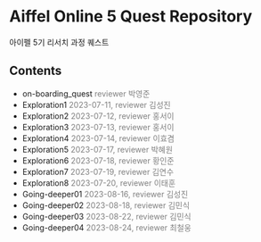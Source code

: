 # Aiffel Online 5 Quest Repository

아이펠 5기 리서치 과정 퀘스트

## Contents

- on-boarding_quest <span style='color:gray'>reviewer 박영준</span>
- Exploration1 <span style='color:gray'>2023-07-11, reviewer 김성진</span>
- Exploration2 <span style='color:gray'>2023-07-12, reviewer 홍서이</span>
- Exploration3 <span style='color:gray'>2023-07-13, reviewer 홍서이</span>
- Exploration4 <span style='color:gray'>2023-07-14, reviewer 이효겸</span>
- Exploration5  <span style='color:gray'>2023-07-17, reviewer 박혜원</span>
- Exploration6 <span style='color:gray'>2023-07-18, reviewer 황인준</span>
- Exploration7 <span style='color:gray'>2023-07-19, reviewer 김연수</span>
- Exploration8 <span style='color:gray'>2023-07-20, reviewer 이태훈</span>
- Going-deeper01 <span style='color:gray'>2023-08-16, reviewer 김성진</span>
- Going-deeper02 <span style='color:gray'>2023-08-18, reviewer 김민식</span>
- Going-deeper03 <span style='color:gray'>2023-08-22, reviewer 김민식</span>
- Going-deeper04 <span style='color:gray'>2023-08-24, reviewer 최철웅</span>



